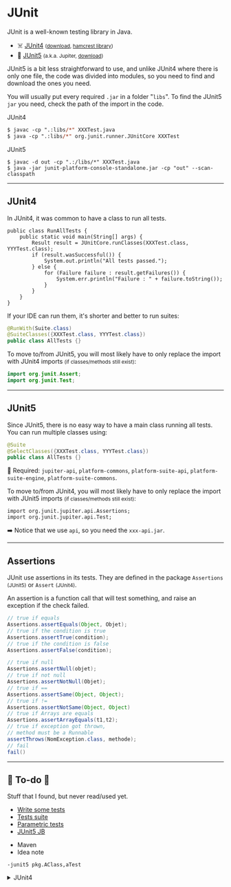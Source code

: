 # JUnit

<div class="row row-cols-md-2"><div>

JUnit is a well-known testing library in Java. 

* ☠️ [JUnit4](https://github.com/junit-team/junit4/wiki/) <small>([download](https://mvnrepository.com/artifact/junit/junit), [hamcrest library](https://mvnrepository.com/artifact/org.hamcrest/hamcrest-all/1.3))</small>
* 🌹 [JUnit5](https://junit.org/junit5/docs/current/user-guide/) <small>(a.k.a. Jupiter, [download](https://mvnrepository.com/artifact/org.junit.platform))</small>

JUnit5 is a bit less straightforward to use, and unlike JUnit4 where there is only one file, the code was divided into modules, so you need to find and download the ones you need.

You will usually put every required `.jar` in a folder "`libs`". To find the JUnit5 `jar` you need, check the path of the import in the code.
</div><div>

JUnit4

```ps
$ javac -cp ".:libs/*" XXXTest.java
$ java -cp ".:libs/*" org.junit.runner.JUnitCore XXXTest
```

JUnit5

```
$ javac -d out -cp ".:/libs/*" XXXTest.java
$ java -jar junit-platform-console-standalone.jar -cp "out" --scan-classpath
```
</div></div>

<hr class="sep-both">

## JUnit4

<div class="row row-cols-md-2"><div>

In JUnit4, it was common to have a class to run all tests.

```
public class RunAllTests {
    public static void main(String[] args) {
        Result result = JUnitCore.runClasses(XXXTest.class, YYYTest.class);
        if (result.wasSuccessful()) {
            System.out.println("All tests passed.");
        } else {
            for (Failure failure : result.getFailures()) {
                System.err.println("Failure : " + failure.toString());
            }
        }
    }
}
```
</div><div>

If your IDE can run them, it's shorter and better to run suites:

```java
@RunWith(Suite.class)
@SuiteClasses({XXXTest.class, YYYTest.class})
public class AllTests {}
```

To move to/from JUnit5, you will most likely have to only replace the import with JUnit4 imports <small>(if classes/methods still exist)</small>:

```java
import org.junit.Assert;
import org.junit.Test;
```
</div></div>

<hr class="sep-both">

## JUnit5

<div class="row row-cols-md-2"><div>

Since JUnit5, there is no easy way to have a main class running all tests. You can run multiple classes using:

```java
@Suite
@SelectClasses({XXXTest.class, YYYTest.class})
public class AllTests {}
```

🍵 Required: `jupiter-api`, `platform-commons`, `platform-suite-api`, `platform-suite-engine`, `platform-suite-commons`.
</div><div>

To move to/from JUnit4, you will most likely have to only replace the import with JUnit5 imports <small>(if classes/methods still exist)</small>:

```
import org.junit.jupiter.api.Assertions;
import org.junit.jupiter.api.Test;
```

➡️ Notice that we use `api`, so you need the `xxx-api.jar`.
</div></div>

<hr class="sep-both">

## Assertions

<div class="row row-cols-md-2"><div>

JUnit use assertions in its tests. They are defined in the package `Assertions` <small>(JUnit5)</small> or `Assert` <small>(JUnit4)</small>.

An assertion is a function call that will test something, and raise an exception if the check failed.

```java
// true if equals
Assertions.assertEquals(Object, Objet);
// true if the condition is true
Assertions.assertTrue(condition);
// true if the condition is false
Assertions.assertFalse(condition);
```
</div><div>

```java
// true if null
Assertions.assertNull(objet);
// true if not null
Assertions.assertNotNull(Objet);
// true if ==
Assertions.assertSame(Object, Object);
// true if !=
Assertions.assertNotSame(Object, Object)
// true if Arrays are equals
Assertions.assertArrayEquals(t1,t2);
// true if exception got thrown,
// method must be a Runnable
assertThrows(NomException.class, methode);
// fail
fail()
```
</div></div>

<hr class="sep-both">

## 👻 To-do 👻

Stuff that I found, but never read/used yet.

<div class="row row-cols-md-2"><div>

* [Write some tests](tests/code.md)
* [Tests suite](tests/suite.md)
* [Parametric tests](tests/par.md)
* [JUnit5 JB](https://blog.jetbrains.com/idea/2020/09/writing-tests-with-junit-5/)
</div><div>

* Maven
* Idea note

```
-junit5 pkg.AClass,aTest
```

<details class="details-n">
<summary>JUnit4</summary>

```java
@RunWith(JUnitPlatform.class)
@SelectClasses({anotherClass.class})
// @SelectPackages("tests")
// @SelectPackages({"tests"})
public class MaClasse {

}
```

```java
@RunWith(Suite.class) ;
@Suite.SuiteClasses({ TestClass.class, ... });
public class MyClass {}
```
</details>
</div></div>